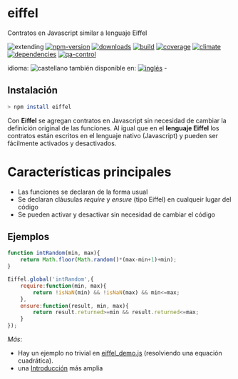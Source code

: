 <!--multilang v0 es:LEEME.md en:README.md -->
# eiffel
<!--lang:es-->
Contratos en Javascript similar a lenguaje Eiffel
<!--lang:en--]
Painless Contracts in Javascript
[!--lang:*-->

<!-- cucardas -->
![extending](https://img.shields.io/badge/stability-extending-orange.svg)
[![npm-version](https://img.shields.io/npm/v/eiffel.svg)](https://npmjs.org/package/eiffel)
[![downloads](https://img.shields.io/npm/dm/eiffel.svg)](https://npmjs.org/package/eiffel)
[![build](https://img.shields.io/travis/emilioplatzer/eiffel/master.svg)](https://travis-ci.org/emilioplatzer/eiffel)
[![coverage](https://img.shields.io/coveralls/emilioplatzer/eiffel/master.svg)](https://coveralls.io/r/emilioplatzer/eiffel)
[![climate](https://img.shields.io/codeclimate/github/emilioplatzer/eiffel.svg)](https://codeclimate.com/github/emilioplatzer/eiffel)
[![dependencies](https://img.shields.io/david/emilioplatzer/eiffel.svg)](https://david-dm.org/emilioplatzer/eiffel)
[![qa-control](http://codenautas.com/github/emilioplatzer/eiffel.svg)](http://codenautas.com/github/emilioplatzer/eiffel)

<!--multilang buttons-->

idioma: ![castellano](https://raw.githubusercontent.com/codenautas/multilang/master/img/lang-es.png)
también disponible en:
[![inglés](https://raw.githubusercontent.com/codenautas/multilang/master/img/lang-en.png)](README.md) - 

<!--lang:es-->

## Instalación

<!--lang:en--]

## Instalation

[!--lang:*-->

```sh
> npm install eiffel
```

<!--lang:es-->

Con **Eiffel** se agregan contratos en Javascript sin necesidad de cambiar la definición original de las funciones.
Al igual que en el **lenguaje Eiffel** los contratos están escritos en el lenguaje nativo (Javascript)
y pueden ser fácilmente activados y desactivados. 

# Características principales
 * Las funciones se declaran de la forma usual
 * Se declaran cláusulas *require* y *ensure* (tipo Eiffel) en cualqueir lugar del código
 * Se pueden activar y desactivar sin necesidad de cambiar el código

## Ejemplos

<!--lang:en--]

Add Contracts in Javascript without changing the function definitions. 
Like in Eiffel contracts are writing in native language (Javascript) with minimal function calls and can easily enabled and disabled.

# Main features
 * Declare your function as you usualy do
 * Declare *require* and *ensure* clausules like Eiffel anywhere
 * Enable and disable when you want without changing the code 
 * Enjoy

## Examples

[!--lang:*-->

```js
function intRandom(min, max){
    return Math.floor(Math.random()*(max-min+1)+min);
}

Eiffel.global('intRandom',{
    require:function(min, max){
        return !isNaN(min) && !isNaN(max) && min<=max;
    },
    ensure:function(result, min, max){
        return result.returned>=min && result.returned<=max;
    }
});
```

<!--lang:es-->

*Más*: 
  * Hay un ejemplo no trivial en [eiffel_demo.js](example/eiffel_demo.js) (resolviendo una equación cuadrática). 
  * una [Introducción](doc/introduccion.md) más amplia

<!--lang:en--]

*More*: A non nonsense example in [eiffel_demo.js](example/eiffel_demo.js) (solving quadratic equations). 

[!--lang:*-->
